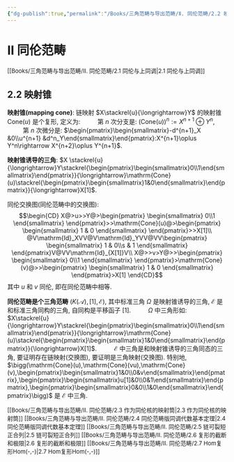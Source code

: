 ```yaml
---
{"dg-publish":true,"permalink":"/Books/三角范畴与导出范畴/Ⅱ. 同伦范畴/2.2 映射锥/","dgPassFrontmatter":true,"created":"2024-08-04T20:23:22.710+08:00","updated":"2024-09-02T21:50:27.908+08:00"}
---
```


# Ⅱ 同伦范畴

<font size="2"> [[Books/三角范畴与导出范畴/Ⅱ. 同伦范畴/2.1 同伦与上同调\|2.1 同伦与上同调]]   </font>
## 2.2 映射锥

**映射锥(mapping cone)**: 链映射 $X\stackrel{u}{\longrightarrow}Y$ 的映射锥 $\mathrm{Cone}(u)$ 是个复形, 定义为:
$\qquad$ 第 $n$ 次分支是: $(\mathrm{Cone}(u))^n:=X^{n+1}\oplus Y^n$,
$\qquad$ 第 $n$ 次微分是:  $\begin{pmatrix}\begin{smallmatrix}-d^{n+1}_X &0\\u^{n+1} &d^n_Y\end{smallmatrix}\end{pmatrix}:X^{n+1}\oplus Y^n\rightarrow X^{n+2}\oplus Y^{n+1}$.

**映射锥诱导的三角**: $X \stackrel{u}{\longrightarrow}Y\stackrel{\begin{pmatrix}\begin{smallmatrix}0\\1\end{smallmatrix}\end{pmatrix}}{\longrightarrow}\mathrm{Cone}(u)\stackrel{\begin{pmatrix}\begin{smallmatrix}1&0\end{smallmatrix}\end{pmatrix}}{\longrightarrow}X[1]$.

同伦交换图(同伦范畴中的交换图):
$$\begin{CD}
X@>u>>Y@>\begin{pmatrix}
\begin{smallmatrix}
0\\1
\end{smallmatrix}
\end{pmatrix}>>\mathrm{Cone}(u)@>\begin{pmatrix}
\begin{smallmatrix}
1 & 0
\end{smallmatrix}
\end{pmatrix}>>X[1]\\
@V\mathrm{Id}_XVV@V\mathrm{Id}_YVV@VV\begin{pmatrix}
\begin{smallmatrix}
1 & 0\\s & 1
\end{smallmatrix}
\end{pmatrix}V@VV\mathrm{Id}_{X[1]}V\\
X@>>v>Y@>>\begin{pmatrix}
\begin{smallmatrix}
0\\1
\end{smallmatrix}
\end{pmatrix}>\mathrm{Cone}(v)@>>\begin{pmatrix}
\begin{smallmatrix}
1 & 0
\end{smallmatrix}
\end{pmatrix}>X[1]
\end{CD}$$
其中 $u$ 和 $v$ 同伦, 即在同伦范畴中相等.

**同伦范畴是个三角范畴** $(K(\mathcal{A}),[1],\mathcal{E})$, 其中标准三角 $\Omega$ 是映射锥诱导的三角, $\mathcal{E}$ 是和标准三角同构的三角, 自同构是平移函子 $[1]$.
$\qquad$  $\Omega$ 中三角形如: $X\stackrel{u}{\longrightarrow}Y\stackrel{\begin{pmatrix}\begin{smallmatrix}0\\1\end{smallmatrix}\end{pmatrix}}{\longrightarrow}\mathrm{Cone}(u)\stackrel{\begin{pmatrix}\begin{smallmatrix}1&0\end{smallmatrix}\end{pmatrix}}{\longrightarrow}X[1]$.
$\qquad$  $\mathcal{E}$ 中三角是和映射锥诱导的三角同态的三角, 要证明存在链映射(交换图), 要证明是三角映射(交换图). 特别地, $\bigg(\mathrm{Cone}(u),\mathrm{Cone}(vu),\mathrm{Cone}(v),\begin{pmatrix}\begin{smallmatrix}1&0\\0&v\end{smallmatrix}\end{pmatrix},\begin{pmatrix}\begin{smallmatrix}u[1]&0\\0&1\end{smallmatrix}\end{pmatrix},\begin{pmatrix}\begin{smallmatrix}0&0\\1&0\end{smallmatrix}\end{pmatrix}\bigg)$ 是 $\mathcal{E}$ 中三角.

<font size="2"> [[Books/三角范畴与导出范畴/Ⅱ. 同伦范畴/2.3 作为同伦核的映射筒\|2.3 作为同伦核的映射筒]]   </font>
<font size="2"> [[Books/三角范畴与导出范畴/Ⅱ. 同伦范畴/2.4 同伦范畴版同调代数基本定理\|2.4 同伦范畴版同调代数基本定理]]   </font>
<font size="2"> [[Books/三角范畴与导出范畴/Ⅱ. 同伦范畴/2.5 链可裂短正合列\|2.5 链可裂短正合列]]   </font>
<font size="2"> [[Books/三角范畴与导出范畴/Ⅱ. 同伦范畴/2.6 复形的截断和极限\|2.6 复形的截断和极限]]   </font>
<font size="2"> [[Books/三角范畴与导出范畴/Ⅱ. 同伦范畴/2.7 Hom复形Hom(-,-)\|2.7 Hom复形Hom(-,-)]]   </font>